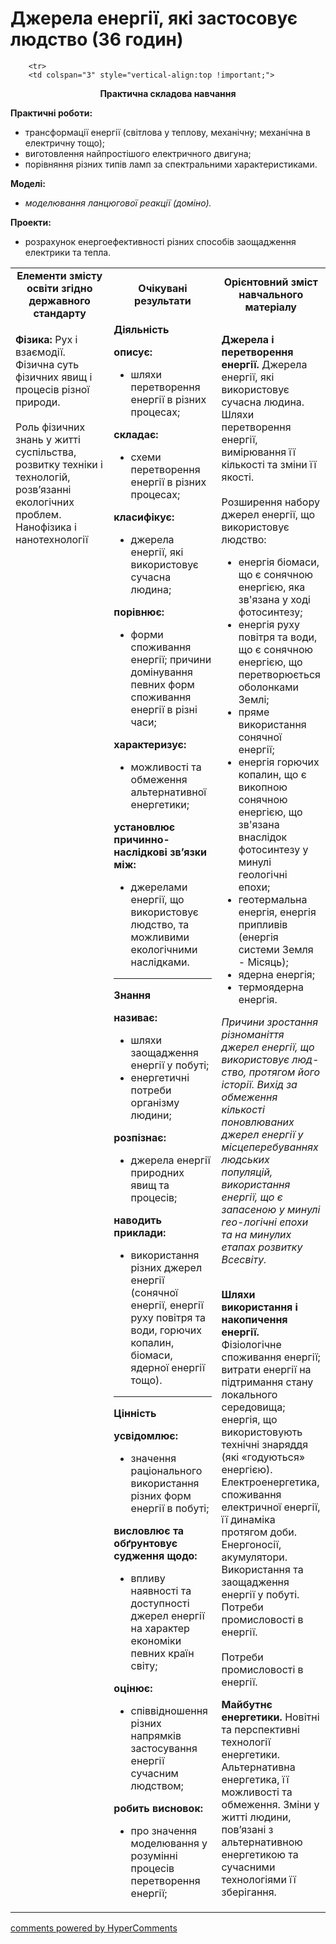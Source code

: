<div id="hypercomments_widget" class="js-hypercomments-widget invisible"></div>

# Джерела енергії, які застосовує людство (36 годин)

<table>
	<tr>
		<td width="35%" align="center"><b>Елементи змісту освіти згідно державного стандарту</b></td>
		<td width="35%" align="center"><b>Очікувані результати</b></td>
		<td width="30%" align="center"><b>Орієнтовний зміст навчального матеріалу</b></td>
	</tr>
	<tr>
		<td width="35%" style="vertical-align:top !important;">
<p><b>Фізика:</b> Рух і взаємодії.  Фізична суть фізичних явищ і процесів різної природи.<br><br>
Роль фізичних знань у житті суспільства, розвитку техніки і технологій, розв’язанні екологічних проблем. Нанофізика і нанотехнології  </p>
		</td>
		<td width="35%" style="vertical-align:top !important;">
<b>Діяльність</b><br>
    <p><b>описує: </b><br><ul>
    <li>шляхи перетворення енергії в різних процесах;</li>
    </ul>
    <b>складає:</b><br><ul>
    <li>схеми перетворення енергії в різних процесах;</li>
    </ul>
    <b>класифікує: </b><br><ul>
    <li>джерела енергії, які використовує сучасна людина; </li>
    </ul>
    <b>порівнює: </b><br><ul>
    <li>форми споживання енергії; причини домінування певних форм споживання енергії в різні часи;</li>
    </ul>
    <b>характеризує: </b><br><ul>
    <li>можливості та обмеження альтернативної енергетики; </li>
    </ul>
    <b>установлює причинно-наслідкові зв’язки між:</b><br><ul>
    <li>джерелами енергії, що використовує людство, та можливими екологічними наслідками.</li>
    </ul></p>
		<hr>
		<b>Знання</b><br>
    <p><b>називає: </b><br><ul>
    <li>шляхи заощадження енергії у побуті; </li>
    <li>енергетичні потреби організму людини;</li>
    </ul>
    <b>розпізнає:</b><br><ul>
    <li>джерела енергії природних явищ та процесів;</li>
    </ul>
    <b>наводить приклади: </b><br><ul>
    <li>використання різних джерел енергії (сонячної енергії, енергії руху повітря та води, горючих копалин, біомаси, ядерної енергії тощо).</li>
    </ul></p>
		<hr>
				<b>Цінність</b><br>
    <p><b>усвідомлює: </b><br><ul>
    <li>значення раціонального використання різних форм енергії в побуті;</li>
    </ul>
    <b>висловлює та обґрунтовує судження щодо: </b><br><ul>
    <li>впливу наявності та доступності джерел енергії на характер економіки певних країн світу;</li>
    </ul>
    <b>оцінює:</b><br><ul>
    <li>співвідношення різних напрямків застосування енергії сучасним людством;</li>
    </ul>
    <b>робить висновок:</b><br><ul>
    <li>про значення моделювання у розумінні процесів перетворення енергії;</li>
    </ul></p>
		</td>		
		<td width="30%" style="vertical-align:top !important;">
<p><b>Джерела і перетворення енергії.</b> Джерела енергії, які використовує сучасна людина. Шляхи перетворення енергії, вимірювання її кількості та зміни її якості.<br><br>
Розширення набору джерел енергії, що використовує людство:<br><ul>
<li>енергія біомаси, що є сонячною енергією, яка зв'язана у ході фотосинтезу;</li>
<li>енергія руху повітря та води, що є сонячною енергією, що перетворюється оболонками Землі;</li>
<li>пряме використання сонячної енергії;</li>
<li>енергія горючих копалин, що є викопною сонячною енергією, що зв'язана внаслідок фотосинтезу у минулі геологічні епохи;</li>
<li>геотермальна енергія, енергія припливів (енергія системи Земля - Місяць);</li>
<li>ядерна енергія; </li>
<li>термоядерна енергія.  </li>
</ul></p>
<i>Причини зростання різноманіття джерел енергії, що використовує люд-ство, протягом його історії. Вихід за обмеження кількості поновлюваних джерел енергії у місцеперебуваннях людських популяцій, використання енергії, що є запасеною у минулі гео-логічні епохи та на минулих етапах розвитку Всесвіту.</i><br><br>
<p><b>Шляхи використання і накопичення енергії.</b> Фізіологічне споживання енергії; витрати енергії на підтримання стану локального середовища; енергія, що використовують технічні знаряддя (які «годуються» енергією).
Електроенергетика, споживання електричної енергії, її динаміка протягом доби. Енергоносії, акумулятори.
Використання та заощадження енергії у побуті. Потреби промисловості в енергії.<br><br>
Потреби промисловості в енергії.</p>
<p><b>Майбутнє енергетики.</b> Новітні та перспективні технології енергетики. Альтернативна енергетика, її можливості та обмеження. Зміни у житті людини, пов’язані з альтернативною енергетикою та сучасними технологіями її зберігання.</p>
		</td>
	</tr>

		<tr>
		<td colspan="3" style="vertical-align:top !important;">
<p align="center"><b>Практична складова навчання</b></p>
<p><b>Практичні роботи:</b><br>
<ul>
    <li>трансформації енергії (світлова у теплову, механічну; механічна в електричну тощо);</li>
    <li>виготовлення найпростішого електричного двигуна;</li>
    <li>порівняння різних типів ламп за спектральними характеристиками.</li>
</ul></p>
<p><b>Моделі:</b><br>
<ul>
    <li><i>моделювання ланцюгової реакції (доміно).</i></li>
</ul></p>
<p><b>Проекти:</b><br>
<ul>
    <li>розрахунок енергоефективності різних способів заощадження електрики та тепла.</li>
</ul></p>
		</td>
	</tr>
</table>

<div class="js-hypercomments-container">
<a href="http://hypercomments.com" class="hc-link" title="comments widget">comments powered by HyperComments</a>
</div>
